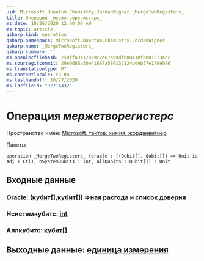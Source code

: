 ```yaml
---
uid: Microsoft.Quantum.Chemistry.JordanWigner._MergeTwoRegisters_
title: Операция _мержетворегистерс_
ms.date: 10/26/2020 12:00:00 AM
ms.topic: article
qsharp.kind: operation
qsharp.namespace: Microsoft.Quantum.Chemistry.JordanWigner
qsharp.name: _MergeTwoRegisters_
qsharp.summary: ''
ms.openlocfilehash: 750ffa3112029c2e67a99dfb88418fb001373acc
ms.sourcegitcommit: 29e0d88a30e4166fa580132124b0eb57e1f0e986
ms.translationtype: MT
ms.contentlocale: ru-RU
ms.lasthandoff: 10/27/2020
ms.locfileid: "92714432"
---
```

# <a name="_mergetworegisters_-operation"></a>Операция _мержетворегистерс_

Пространство имен: [Microsoft. тактов. химия. жорданвигнер](xref:Microsoft.Quantum.Chemistry.JordanWigner)

Пакеты [](https://nuget.org/packages/)




```qsharp
operation _MergeTwoRegisters_ (oracle : ((Qubit[], Qubit[]) => Unit is Adj + Ctl), nSystemQubits : Int, allQubits : Qubit[]) : Unit
```


## <a name="input"></a>Входные данные

### <a name="oracle--qubitqubit--unit-adj--ctl"></a>Oracle: ([кубит](xref:microsoft.quantum.lang-ref.qubit)[],[кубит](xref:microsoft.quantum.lang-ref.qubit)[]) [=>ная](xref:microsoft.quantum.lang-ref.unit) расгода и список доверия




### <a name="nsystemqubits--int"></a>Нсистемкубитс: [int](xref:microsoft.quantum.lang-ref.int)




### <a name="allqubits--qubit"></a>Аллкубитс: [кубит](xref:microsoft.quantum.lang-ref.qubit)[]





## <a name="output--unit"></a>Выходные данные: [единица измерения](xref:microsoft.quantum.lang-ref.unit)

